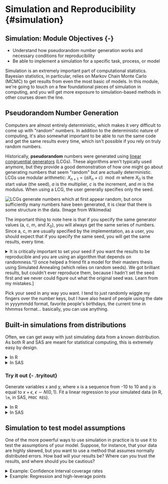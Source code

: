 









# Simulation and Reproducibility {#simulation}

## Simulation: Module Objectives {-}

- Understand how pseudorandom number generation works and necessary conditions for reproducibility
- Be able to implement a simulation for a specific task, process, or model

Simulation is an extremely important part of computational statistics. Bayesian statistics, in particular, relies on Markov Chain Monte Carlo (MCMC) to get results from even the most basic of models. In this module, we're going to touch on a few foundational pieces of simulation in computing, and you will get more exposure to simulation-based methods in other courses down the line. 

## Pseudorandom Number Generation

Computers are almost entirely deterministic, which makes it very difficult to come up with "random" numbers. In addition to the deterministic nature of computing, it's also somewhat important to be able to run the same code and get the same results every time, which isn't possible if you rely on truly random numbers. 

Historically, **pseudorandom** numbers were generated using [linear congruential generators](https://en.wikipedia.org/wiki/Linear_congruential_generator) (LCGs). These algorithms aren't typically used anymore, but they provide a good demonstration of how one might go about generating numbers that seem "random" but are actually deterministic. LCGs use modular arithmetic: $X_{n+1} = (aX_n + c) \mod m$ where $X_0$ is the start value (the seed), $a$ is the multiplier, $c$ is the increment, and $m$ is the modulus. When using a LCG, the user generally specifies only the seed. 

![LCGs generate numbers which at first appear random, but once sufficiently many numbers have been generated, it is clear that there is some structure in the data. (Image from Wikimedia)](https://upload.wikimedia.org/wikipedia/commons/a/a3/Lcg_3d.gif)

The important thing to note here is that if you specify the same generator values (a, c, m, and $X_0$), you will always get the same series of numbers. Since a, c, m are usually specified by the implementation, as a user, you should expect that if you specify the same seed, you will get the same results, every time.

<details><summary>It is critically important to set your seed if you want the results to be reproducible and you are using an algorithm that depends on randomness.^[I once helped a friend fit a model for their masters thesis using Simulated Annealing (which relies on random seeds). We got brilliant results, but couldn't ever reproduce them, because I hadn't set the seed first and we never could figure out what the original seed was. Learn from my mistakes.]</summary> Once you set your seed, the remaining results will only be reproducible if you generate the same set of random numbers every time. 


```r
set.seed(342512)

# Get 10 numbers after the seed is set
sample(1:100, 10)
 [1] 65 51 64 21 45 53  3  6 43  8

# Compute something else that depends on randomness
mean(rnorm(50))
[1] -0.1095366

# Get 10 more numbers
sample(1:100, 10)
 [1]  4 57 69 10 76 15 67  1  3 91
```

Compare the results above to these results:


```r
set.seed(342512)

# Get 10 numbers after the seed is set
sample(1:100, 10)
 [1] 65 51 64 21 45 53  3  6 43  8

# Compute something else that depends on randomness
mean(rnorm(30))
[1] -0.1936645

# Get 10 more numbers
sample(1:100, 10)
 [1]  49  37   6  34   9   3 100  43   7  29
```

Notice how the results have changed? To make my documents more reproducible, I will sometimes set a new seed at the start of an important chunk, even if I've already set the seed earlier. This introduces certain "fixed points" where results won't change immediately after I've re-set the seed. This is particularly important when I'm generating bootstrap estimates, fitting models, or simulating data for graphics experiments.
</details>

Pick your seed in any way you want. I tend to just randomly wiggle my fingers over the number keys, but I have also heard of people using the date in yyyymmdd format, favorite people's birthdays, the current time in hhmmss format... basically, you can use anything. 

## Built-in simulations from distributions

Often, we can get away with just simulating data from a known distribution. As both R and SAS are meant for statistical computing, this is extremely easy by design. 
<details><summary>In R</summary>
You can see the various distribution options using `?Distributions`. In general, `dxxx` is the PDF/PMF, `pxxx` is the CDF, `qxxx` is the quantile function, and `rxxx` gives you random nubmers generated from the distribution. (`xxx`, obviously, is whatever distribution you're looking to use.)


```r
library(tibble)
library(dplyr)

Attaching package: 'dplyr'
The following objects are masked from 'package:stats':

    filter, lag
The following objects are masked from 'package:base':

    intersect, setdiff, setequal, union
library(tidyr)

Attaching package: 'tidyr'
The following object is masked from 'package:magrittr':

    extract
library(ggplot2)
set.seed(109025879)

tibble(
  norm = rnorm(500),
  gamma = rgamma(500, shape = 3, scale = 1),
  exp = rexp(500, rate = 1), # R uses a exp(-ax) 
  t = rt(500, df = 5),
  chisq = rchisq(500, 5)
) %>%
  pivot_longer(1:5, names_to = "dist", values_to = "value") %>%
  ggplot(aes(x = value)) + geom_density() + facet_wrap(~dist, scales = "free", nrow = 1)
```

<img src="image/unnamed-chunk-4-1.png" width="2100" />
</details>
<details><summary>In SAS</summary>
You can see the [various distribution options](https://documentation.sas.com/?docsetId=lefunctionsref&docsetTarget=p0fpeei0opypg8n1b06qe4r040lv.htm&docsetVersion=9.4&locale=en) in the RAND documentation. 

```sashtml
%let N=500; /* size of sample */
  
DATA sample;
call streaminit(12532);
DO i = 1 to &N; /* &N is the value of the macro variable defined above */
  id = i;
  norm = rand("Normal", 0, 1);
  gamma = rand("Gamma", 3, 1);
  exp = rand("Exponential", 1); /* SAS uses 1/a exp(-x/a) */
  t = rand("T", 5);
  chisq = rand("Chisq", 5);
  OUTPUT;
END;
RUN;

PROC TRANSPOSE data=sample out=longsample
  (rename=(COL1 = value)) /* rename output variable ('values_to') */
  NAME = dist /* where the column names go ('names_to') */
;
  BY id;
  VAR norm gamma exp t chisq;
RUN;

PROC SGPANEL data=longsample;
PANELBY dist / COLUMNS = 5 UNISCALE = ROW NOVARNAME;
  DENSITY value / TYPE = KERNEL;
RUN;
```


<div class="branch">
<a name="IDX"></a>
<div>
<div  class="c">
<img alt="The SGPanel Procedure" src=" image/sas-rand-density-09.png" style=" height: 480px; width: 640px;" border="0" class="c">
</div>
</div>
<br>
</div>
</details>

### Try it out {- .tryitout}
Generate variables x and y, where x is a sequence from -10 to 10 and y is equal to $x + \epsilon$, $\epsilon \sim N(0, 1)$. Fit a linear regression to your simulated data (in R, `lm`, in SAS, `PROC REG`).

<details><summary>In R</summary>

```r
set.seed(20572983)
data <- tibble(x = seq(-10, 10, .1), 
               y = x + rnorm(length(x)))
regression <- lm(y ~ x, data = data)
summary(regression)

Call:
lm(formula = y ~ x, data = data)

Residuals:
     Min       1Q   Median       3Q      Max 
-3.14575 -0.70986  0.03186  0.65429  2.40305 

Coefficients:
            Estimate Std. Error t value Pr(>|t|)    
(Intercept) -0.01876    0.06869  -0.273    0.785    
x            0.99230    0.01184  83.823   <2e-16 ***
---
Signif. codes:  0 '***' 0.001 '**' 0.01 '*' 0.05 '.' 0.1 ' ' 1

Residual standard error: 0.9738 on 199 degrees of freedom
Multiple R-squared:  0.9725,	Adjusted R-squared:  0.9723 
F-statistic:  7026 on 1 and 199 DF,  p-value: < 2.2e-16
```
</details>
<details><summary>In SAS</summary>

```sashtml
DATA tmp;
call streaminit(20572983);
DO i = -10 to 10 by .1;
  x = i;
  y = x + rand("Normal");
  OUTPUT;
END;
RUN;

PROC REG data = tmp;
MODEL y = x;
RUN;
```


<div class="branch">
<a name="IDX"></a>
<div class="c proctitle">Model: MODEL1</div>
<div class="c proctitle">Dependent Variable: y </div>
<p>
<div>
<div align="center">
<!--BEGINTABLE--><table class="table" cellspacing="0" cellpadding="7" rules="groups" frame="hsides" summary="Procedure Reg: Number of Observations">
<colgroup>
<col>
<col>
</colgroup>
<tbody>
<tr>
<th class="l rowheader" scope="row">Number of Observations Read</th>
<td class="r data">201</td>
</tr>
<tr>
<th class="l rowheader" scope="row">Number of Observations Used</th>
<td class="r data">201</td>
</tr>
</tbody>
</table>
<!--ENDTABLE--></div>
</div>
<br>
<a name="IDX1"></a>
<div>
<div align="center">
<!--BEGINTABLE--><table class="table" cellspacing="0" cellpadding="7" rules="groups" frame="hsides" summary="Procedure Reg: Analysis of Variance">
<colgroup>
<col>
</colgroup>
<colgroup>
<col>
<col>
<col>
<col>
<col>
</colgroup>
<thead>
<tr>
<th class="c b header" colspan="6" scope="colgroup">Analysis of Variance</th>
</tr>
<tr>
<th class="l b header" scope="col">Source</th>
<th class="r b header" scope="col">DF</th>
<th class="r b header" scope="col">Sum of<br/>Squares</th>
<th class="r b header" scope="col">Mean<br/>Square</th>
<th class="r b header" scope="col">F Value</th>
<th class="r b header" scope="col">Pr &gt; F</th>
</tr>
</thead>
<tbody>
<tr>
<th class="l rowheader" scope="row">Model</th>
<td class="r data">1</td>
<td class="r data">6638.19224</td>
<td class="r data">6638.19224</td>
<td class="r data">6592.27</td>
<td class="r data">&lt;.0001</td>
</tr>
<tr>
<th class="l rowheader" scope="row">Error</th>
<td class="r data">199</td>
<td class="r data">200.38634</td>
<td class="r data">1.00697</td>
<td class="r data"> </td>
<td class="r data"> </td>
</tr>
<tr>
<th class="l rowheader" scope="row">Corrected Total</th>
<td class="r data">200</td>
<td class="r data">6838.57858</td>
<td class="r data"> </td>
<td class="r data"> </td>
<td class="r data"> </td>
</tr>
</tbody>
</table>
<!--ENDTABLE--></div>
</div>
<br>
<a name="IDX2"></a>
<div>
<div align="center">
<!--BEGINTABLE--><table class="table" cellspacing="0" cellpadding="7" rules="groups" frame="hsides" summary="Procedure Reg: Fit Statistics">
<colgroup>
<col>
<col>
<col>
<col>
</colgroup>
<tbody>
<tr>
<th class="l rowheader" scope="row">Root MSE</th>
<td class="r data">1.00348</td>
<th class="l rowheader" scope="row">R-Square</th>
<td class="r data">0.9707</td>
</tr>
<tr>
<th class="l rowheader" scope="row">Dependent Mean</th>
<td class="r data" nowrap>-0.09630</td>
<th class="l rowheader" scope="row">Adj R-Sq</th>
<td class="r data">0.9706</td>
</tr>
<tr>
<th class="l rowheader" scope="row">Coeff Var</th>
<td class="r data" nowrap>-1042.03435</td>
<th class="l rowheader" scope="row"> </th>
<td class="r data"> </td>
</tr>
</tbody>
</table>
<!--ENDTABLE--></div>
</div>
<br>
<a name="IDX3"></a>
<div>
<div align="center">
<!--BEGINTABLE--><table class="table" cellspacing="0" cellpadding="7" rules="groups" frame="hsides" summary="Procedure Reg: Parameter Estimates">
<colgroup>
<col>
<col>
</colgroup>
<colgroup>
<col>
<col>
<col>
<col>
</colgroup>
<thead>
<tr>
<th class="c b header" colspan="6" scope="colgroup">Parameter Estimates</th>
</tr>
<tr>
<th class="l b header" scope="col">Variable</th>
<th class="r b header" scope="col">DF</th>
<th class="r b header" scope="col">Parameter<br/>Estimate</th>
<th class="r b header" scope="col">Standard<br/>Error</th>
<th class="r b header" scope="col">t Value</th>
<th class="r b header" scope="col">Pr &gt; |t|</th>
</tr>
</thead>
<tbody>
<tr>
<th class="l rowheader" scope="row">Intercept</th>
<th class="r data">1</th>
<td class="r data" nowrap>-0.09630</td>
<td class="r data">0.07078</td>
<td class="r data" nowrap>-1.36</td>
<td class="r data">0.1752</td>
</tr>
<tr>
<th class="l rowheader" scope="row">x</th>
<th class="r data">1</th>
<td class="r data">0.99044</td>
<td class="r data">0.01220</td>
<td class="r data">81.19</td>
<td class="r data">&lt;.0001</td>
</tr>
</tbody>
</table>
<!--ENDTABLE--></div>
</div>
<br>
<p style="page-break-after: always;"><br/></p><hr size="3"/>
<a name="IDX4"></a>
<div class="c proctitle">Model: MODEL1</div>
<div class="c proctitle">Dependent Variable: y </div>
<p>
<div>
<div  class="c">
<img alt="Panel of fit diagnostics for y." src=" image/sas-linear-reg-09.png" style=" height: 640px; width: 640px;" border="0" class="c">
</div>
</div>
<br>
<a name="IDX5"></a>
<div>
<div  class="c">
<img alt="Scatter plot of residuals by x for y." src=" image/sas-linear-reg-091.png" style=" height: 480px; width: 640px;" border="0" class="c">
</div>
</div>
<br>
<a name="IDX6"></a>
<div>
<div  class="c">
<img alt="Scatterplot of y by x overlaid with the fit line, a 95% confidence band and lower and upper 95% prediction limits." src=" image/sas-linear-reg-092.png" style=" height: 480px; width: 640px;" border="0" class="c">
</div>
</div>
<br>
</div>
</details>


## Simulation to test model assumptions

One of the more powerful ways to use simulation in practice is to use it to test the assumptions of your model. Suppose, for instance, that your data are highly skewed, but you want to use a method that assumes normally distributed errors. How bad will your results be? Where can you trust the results, and where should you be cautious?

<details><summary>Example: Confidence Interval coverage rates</summary>
Suppose, for instance, that we have a lognormal distribution (highly skewed) and we want to compute a 95% confidence interval for the mean of our data. 

```r
set.seed(40295023)

sim <- tibble(
  id = rep(1:100, each = 25), # generate 100 samples of 25 points each
  ln_x = rnorm(25*100), # generate the normal deviates
  x = exp(ln_x), # transform into lognormal deviates
) %>%
  # this creates a 100-row data frame, with one row for each id. 
  # the columns x, ln_x are stored in the data list-column as a tibble.
  nest(data = c(x, ln_x))
  
head(sim)
# A tibble: 6 x 2
     id data                 
  <int> <list>               
1     1 <tibble[,2] [25 × 2]>
2     2 <tibble[,2] [25 × 2]>
3     3 <tibble[,2] [25 × 2]>
4     4 <tibble[,2] [25 × 2]>
5     5 <tibble[,2] [25 × 2]>
6     6 <tibble[,2] [25 × 2]>
sim$data[[1]]
# A tibble: 25 x 2
       x    ln_x
   <dbl>   <dbl>
 1 0.310 -1.17  
 2 0.622 -0.475 
 3 0.303 -1.19  
 4 1.05   0.0525
 5 0.529 -0.636 
 6 1.09   0.0891
 7 1.97   0.676 
 8 8.94   2.19  
 9 0.598 -0.514 
10 0.183 -1.70  
# … with 15 more rows
```


You want to assess the coverage probability of a confidence interval computed under two different modeling scenarios: 

1. Working with the log-transformed values, ln(x), and then transform the computed interval back
2. Working with the raw values, x, compute an interval assuming the data are symmetric, essentially treating the lognormal distribution as if it were normal.

Under scenario 1, our theoretical interval should be exp((-1.96/5, 1.96/5)) (because $\mu$ is 0, and $\sigma$ is 1, so $SE(\overline x) = 1/\sqrt{25} = 1/5$). $(0.6757041,1.4799377)$

Under scenario 2, the expected value of the lognormal distribution is $\exp(1/2) = 1.6487213$, the variance is $(\exp(1) - 1)(\exp(1)) = 4.6707743$ and our theoretical interval should be $(0.8015319, 2.4959107)$. This interval contains 0, which is implausible for lognormally distributed data. 

Our expected values are different under scenario 1 and scenario 2: in scenario 1 we are computing an interval for $\mu$, in scenario 2, we are computing an interval for the population mean, which is $\exp(\mu + .5\sigma^2)$. Both are valid quantities we might be interested in, but they do not mean the same thing. 

::: note
The `purrr::map` notation specifies that we're using the `map` function from the `purrr` package. When functions are named generically, and there may be more than one package with a function name, it is often more readable to specify the package name along with the function.

`purrr::map` takes an argument and for each "group" calls the compute_interval function, storing the results in `res`. So each row in `res` is a 1x2 tibble with columns lb and ub.

This pattern is very useful in all sorts of applications. I wish we had time to cover purrr explicitly, but I at least want to expose you to how clean it makes your code.
:::


```r
compute_interval <- function(x) {
  s1 <- exp(mean(log(x)) + c(-1, 1) * qnorm(.975) * sd(log(x))/sqrt(length(x)))
  s2 <- mean(x) + c(-1, 1) * qnorm(.975) * sd(x)/sqrt(length(x))
  tibble(scenario = c("scenario_1", "scenario_2"),
         mean = c(1, exp(1/2)),
         lb = c(s1[1], s2[1]), ub = c(s1[2], s2[2]),
         in_interval = (lb < mean) & (ub > mean))
}


sim_long <- sim %>%
  # This line takes each data entry and computes an interval for x.
  # .$x is code for take the argument you passed in to map and get the x column
  mutate(res = purrr::map(data, ~compute_interval(.$x))) %>%
  # this "frees" res and we end up with two columns: lb and ub, for each scenario
  unnest(res)
  

ci_df <- tibble(scenario = c("scenario_1", "scenario_2"),
                mu = c(1, exp(1/2)),
                lb = c(exp(-1.96/5), exp(.5) - 1.96*sqrt((exp(1) - 1)*exp(1))/5),
                ub = c(exp(1.96/5), exp(.5) + 1.96*sqrt((exp(1) - 1)*exp(1))/5))


ggplot() + 
  geom_rect(aes(xmin = lb, xmax = ub, ymin = -Inf, ymax = Inf), 
            data = ci_df,
            fill = "grey", alpha = .5, color = NA) + 
  geom_vline(aes(xintercept = mu), data = ci_df) + 
  geom_segment(aes(x = lb, xend = ub, y = id, yend = id, color = in_interval),
               data = sim_long) + 
  scale_color_manual(values = c("red", "black")) + 
  theme_bw() + 
  facet_wrap(~scenario)
```

<img src="image/unnamed-chunk-8-1.png" width="2100" />

From this, we can see that working with the log-transformed, normally distributed results has better coverage probability than working with the raw data and computing the population mean: the estimates in the latter procedure have lower coverage probability, and many of the intervals are much wider than necessary; in some cases, the interval actually lies outside of the domain. 
</details>

<details><summary>Example: Regression and high-leverage points</summary>
What happens if we have one high-leverage point (e.g. a point which is an outlier in both x and y)? How pathological do our regression coefficient estimates get?

The challenging part here is to design a data generating mechanism.

```r
gen_data <- function(n = 30, o = 1, error_sd = 2) {
  # generate the main part of the regression data
  data <- tibble(x = rnorm(n = n - o, mean = seq(-10, 10, length.out = n - o), sd = .1),
                 y = x + rnorm(length(x), mean = 0, sd = error_sd))
  # generate the outlier - make it at ~(-10, 5)
  outdata <- tibble(x = rnorm(o, -10), y = rnorm(o, 5, error_sd))
  bind_rows(data, outdata)
}

sim_data <- tibble(
  id = 1:300,
  o = rep(0:2, each = 100),
  # call gen_data for each row in sim_data, but don't really use id as a parameter.
  data = purrr::map(o, ~gen_data(o = .)) 
)

head(sim_data)
# A tibble: 6 x 3
     id     o data                 
  <int> <int> <list>               
1     1     0 <tibble[,2] [30 × 2]>
2     2     0 <tibble[,2] [30 × 2]>
3     3     0 <tibble[,2] [30 × 2]>
4     4     0 <tibble[,2] [30 × 2]>
5     5     0 <tibble[,2] [30 × 2]>
6     6     0 <tibble[,2] [30 × 2]>

# plot a few datasets just to check they look like we expect:
sim_data %>%
  filter(id %% 100 < 3) %>%
  unnest(data) %>%
  ggplot(aes(x = x, y = y)) + 
  geom_point() + 
  facet_grid(id %% 100 ~ o )
```

<img src="image/unnamed-chunk-9-1.png" width="2100" />

```r


library(broom) # the broom package cleans up model objects to tidy form

sim_data <- sim_data %>%
  # fit linear regression
  mutate(model = purrr::map(data, ~lm(y ~ x, data = .)))  %>%
  mutate(tidy_model = purrr::map(model, tidy))

# Get the coefficients out
tidy_coefs <- select(sim_data, id, o, tidy_model) %>%
  unnest(tidy_model) %>%
  mutate(group = case_when(o == 0 ~ "No HLPs",
                           o == 1 ~ "1 HLP",
                           o == 2 ~ "2 HLPs") %>%
           factor(levels = c("No HLPs", "1 HLP", "2 HLPs")))

ggplot(tidy_coefs, aes(x = estimate, color = group)) + 
  facet_grid(term ~ .) + 
  geom_density()
```

<img src="image/unnamed-chunk-9-2.png" width="2100" />

Obviously, you should experiment with different methods of generating a high-leverage point (maybe use a different distribution?) but this generating mechanism is simple enough for our purposes and shows that the addition of high leverage points biases the true values (slope = 1, intercept = 0).
<details>

[Here is a similar example worked through in SAS with IML](https://blogs.sas.com/content/iml/2016/09/08/coverage-probability-confidence-intervals.html). Note the use of BY-group processing to analyze each group at once - this is very similar to the use of `purrr::map()` in the R code. 


### Try it out {- .tryitout}

Let's explore what happens to estimates when certain observations are censored. Suppose we have a poorly-designed digital thermometer which cannot detect temperatures above 102$^\circ F$; for these temperatures, the thermometer will record a value of 102.0. 

It is estimated that normal body temperature for dogs and cats is 101 to 102.5 degrees Fahrenheit, and values above 104 degrees F are indicative of illness. Given that you have this poorly calibrated thermometer, design a simulation which estimates the average temperature your thermometer would record for a sample of 100 dogs or cats, and determine the magnitude of the effect of the thermometer's censoring. 

<details><summary>Hint</summary>
If most pets have a normal body temperature between 101 and 102.5 degrees, can you use these bounds to determine appropriate parameters for a normal distribution? What if you assume that 101 and 102.5 are the 2SD bounds?
</details>

<details><summary>Solution</summary>
If 101 and 102.5 are the anchor points we have, let's assume that 95% of normal pet temperatures fall in that range. So our average temperature would be 101.75, and our standard deviation would be .75/2 = 0.375. 

We can simulate 1000 observations from $N(101.75, 0.375)$, create a new variable which truncates them at 102, and compute the mean of both variables to determine just how biased our results are.


```sashtml
DATA dogtemp;
  call streaminit(20572983);
  DO i = 1 to 1000;
    actual = rand("Normal", 101.75, 0.375);
    IF actual > 102 THEN read = 102;
    IF actual <= 102 THEN read = actual;
  OUTPUT;
END;
RUN;

PROC MEANS DATA = dogtemp;
  VAR actual read;
RUN;
```


<div class="branch">
</div>
<div class="branch">
<a name="IDX"></a>
<div>
<div align="center">
<!--BEGINTABLE--><table class="table" cellspacing="0" cellpadding="7" rules="groups" frame="hsides" summary="Procedure Means: Summary statistics">
<colgroup>
<col>
</colgroup>
<colgroup>
<col>
<col>
<col>
<col>
<col>
</colgroup>
<thead>
<tr>
<th class="l b header" scope="col">Variable</th>
<th class="r b header" scope="col">N</th>
<th class="r b header" scope="col">Mean</th>
<th class="r b header" scope="col">Std Dev</th>
<th class="r b header" scope="col">Minimum</th>
<th class="r b header" scope="col">Maximum</th>
</tr>
</thead>
<tbody>
<tr>
<th class="l stacked_cell data"><table width="100%" border="0" cellpadding="7" cellspacing="0">
<tr>
<th class="l data top_stacked_value">actual</th>
</tr>
<tr>
<th class="l data bottom_stacked_value">read</th>
</tr>
</table></th>
<td class="r stacked_cell data"><table width="100%" border="0" cellpadding="7" cellspacing="0">
<tr>
<td class="r data top_stacked_value">1000</td>
</tr>
<tr>
<td class="r data bottom_stacked_value">1000</td>
</tr>
</table></td>
<td class="r stacked_cell data"><table width="100%" border="0" cellpadding="7" cellspacing="0">
<tr>
<td class="r data top_stacked_value">101.7455820</td>
</tr>
<tr>
<td class="r data bottom_stacked_value">101.6862713</td>
</tr>
</table></td>
<td class="r stacked_cell data"><table width="100%" border="0" cellpadding="7" cellspacing="0">
<tr>
<td class="r data top_stacked_value">0.3850419</td>
</tr>
<tr>
<td class="r data bottom_stacked_value">0.3031418</td>
</tr>
</table></td>
<td class="r stacked_cell data"><table width="100%" border="0" cellpadding="7" cellspacing="0">
<tr>
<td class="r data top_stacked_value">100.6693806</td>
</tr>
<tr>
<td class="r data bottom_stacked_value">100.6693806</td>
</tr>
</table></td>
<td class="r stacked_cell data"><table width="100%" border="0" cellpadding="7" cellspacing="0">
<tr>
<td class="r data top_stacked_value">102.9749567</td>
</tr>
<tr>
<td class="r data bottom_stacked_value">102.0000000</td>
</tr>
</table></td>
</tr>
</tbody>
</table>
<!--ENDTABLE--></div>
</div>
<br>
</div>


```r
set.seed(204209527)
dogtemp <- tibble(
  actual = rnorm(1000, 101.75, 0.375),
  read = pmin(actual, 102)
) 
dogtemp %>%
  summarize_all(mean)
# A tibble: 1 x 2
  actual  read
   <dbl> <dbl>
1   102.  102.
```
The effect of the thermometer's censoring in both cases is around 0.06 degrees F. 
</details>

## Monte Carlo methods

[Monte carlo methods](https://en.wikipedia.org/wiki/Monte_Carlo_method) are methods which rely on repeated random sampling in order to solve numerical problems. Often, the types of problems approached with MC methods are extremely difficult or impossible to solve analytically. 

In general, a MC problem involves these steps:

1. Define the input domain
2. Generate inputs randomly from an appropriate probability distribution
3. Perform a computation using those inputs
4. Aggregate the results. 

<details><summary>Let's try it out by using MC simulation to estimate the number of uniform (0,1) random variables needed for the sum to exceed 1. </summary>

More precisely, if $u_i \sim U(0,1)$, where \sum_{i=1}^k u_i > 1, what is the expected value of $k$?

1. In this simulation, our input domain is [0,1].
2. Our input is $u_i \sim U(0,1)$
3. We generate new $u_i$ until $\sum_{i=1}^k > 1$ and save the value of $k$
4. We average the result of $N$ such simulations.




```r
# It's easier to think through the code if we write it inefficiently first
sim_fcn <- function() {
  usum <- 0
  k <- 0
  # prevent infinite loops by monitoring the value of k as well
  while (usum < 1 & k < 15) {
    usum <- runif(1) + usum
    k <- k + 1
  }
  return(k)
}

set.seed(302497852)
res <- tibble(k = replicate(1000, sim_fcn(), simplify = T))

mean(res$k)
[1] 2.717
```
If we want to see whether the result converges to something, we can increase the number of trials we run:


```r
set.seed(20417023)

sim_res <- tibble(samp = replicate(250000, sim_fcn(), simplify = T)) 

sim_res <- sim_res %>%
  mutate(running_avg_est = cummean(samp),
         N = row_number())

ggplot(aes(x = N, y = running_avg_est), data = sim_res) + 
  geom_hline(yintercept = exp(1), color = "red") + 
  geom_line()
```

<img src="image/unnamed-chunk-13-1.png" width="2100" />

The expected number of uniform RV draws required to sum to 1 is $e$!

[Explanation of why this works](https://www.jstor.org/stable/2685243)
</details>

Monte Carlo methods are often used to approximate the value of integrals which do not have a closed-form (in particular, these integrals tend to pop up frequently in Bayesian methods). Suppose you want to integrate $$\int_0^1 e^{-x^3}dx$$

You could set up Riemann integration and evaluate the integral using a sum over $K$ points, but that approach only converges for smooth functions (and besides, that's boring calc 2 stuff, right?). 

Instead, let's observe that this is equivalent to $\int_0^1 e^{-x^3}\cdot 1 dx$, where $p(x) = 1$ for a uniform random variable. That is, this integral can be written as the expected value of the function over the interval $[0,1]$. What if we just generate a bunch of uniform(0,1) variables, evaluate the value of the function at that point, and average the result?

<details><summary>Implementation</summary>

```r
set.seed(20491720)
fn <- function(x) exp(-x^3)

sim_data <- tibble(x = runif(100000),
                   y = fn(x))
mean(sim_data$y)
[1] 0.8076082
```


```sashtml
DATA tmp;
CALL streaminit(20283492);
  DO i = 1 to 100000;
    x = RAND("Uniform", 0, 1);
    y = EXP(-x**3);
    OUTPUT;
  END;
RUN;

PROC MEANS data=tmp;
  VAR y;
RUN;

```


<div class="branch">
<a name="IDX"></a>
<div>
<div align="center">
<!--BEGINTABLE--><table class="table" cellspacing="0" cellpadding="7" rules="groups" frame="hsides" summary="Procedure Means: Summary statistics">
<colgroup>
<col>
<col>
<col>
<col>
<col>
</colgroup>
<thead>
<tr>
<th class="c b header" colspan="5" scope="colgroup">Analysis Variable : y </th>
</tr>
<tr>
<th class="r b header" scope="col">N</th>
<th class="r b header" scope="col">Mean</th>
<th class="r b header" scope="col">Std Dev</th>
<th class="r b header" scope="col">Minimum</th>
<th class="r b header" scope="col">Maximum</th>
</tr>
</thead>
<tbody>
<tr>
<td class="r data">100000</td>
<td class="r data">0.8075430</td>
<td class="r data">0.1965383</td>
<td class="r data">0.3678807</td>
<td class="r data">1.0000000</td>
</tr>
</tbody>
</table>
<!--ENDTABLE--></div>
</div>
<br>
</div>

You can use the law of large numbers to prove that this approach will converge. 
[Example stolen from this set of lecture notes](http://faculty.washington.edu/yenchic/17Sp_403/Lec2_MonteCarlo.pdf)
</details>

### Try it out {- .tryitout}
Buffon's needle is a mathematical problem which can be boiled down to a simple physical simulation. Read [this science friday description of the problem](https://www.sciencefriday.com/articles/estimate-pi-by-dropping-sticks/) and develop a monte carlo simulation method which estimates $\pi$ using the Buffon's needle method. Your method should be a function which 

- allows the user to specify how many sticks are dropped
- plots the result of the physical simulation
- prints out a numerical estimate of pi.

<details><summary>Solution</summary>

Let's start out with horizontal lines at 0 and 1, and set our stick length to 1. We need to randomly generate a position (of one end of the stick) and an angle. The position in $x$ doesn't actually make much of a difference (since what we care about is the $y$ coordinates), but we can draw a picture if we generate $x$ as well. 


```r
needle_sim <- function(sticks = 100) {
  df <- tibble(xstart = runif(sticks, 0, 10), 
         ystart = runif(sticks, 0, 1), 
         angle = runif(sticks, 0, 360),
         xend = xstart + cos(angle/180*pi), 
         yend = ystart + sin(angle/180*pi)
  ) %>%
    # We can see if a stick crosses a line if the floor() function of ystart is 
    # different than floor(yend). Note this only works for integer line values...
  mutate(crosses_line = floor(ystart) != floor(yend)) 
  
  
  gg <- ggplot() + 
  geom_hline(yintercept = c(0, 1)) + 
  geom_segment(aes(x = xstart, y = ystart, xend = xend, yend = yend,
                   color = crosses_line), data = df) + 
  coord_fixed()
  
  return(list(est = 2 * sticks/ sum(df$crosses_line), plot = gg))
}

needle_sim(10)
$est
[1] 2.8571429

$plot
```

<img src="image/unnamed-chunk-15-1.png" width="2100" />

```r

needle_sim(100)
$est
[1] 2.8985507

$plot
```

<img src="image/unnamed-chunk-15-2.png" width="2100" />

```r

needle_sim(1000)
$est
[1] 3.1298905

$plot
```

<img src="image/unnamed-chunk-15-3.png" width="2100" />

```r

needle_sim(10000)
$est
[1] 3.1235358

$plot
```

<img src="image/unnamed-chunk-15-4.png" width="2100" />

[This blog post contains code for a SAS implementation](https://blogs.sas.com/content/iml/2012/01/04/simulation-of-buffons-needle-in-sas-2.html)
</details>

## References

- [Simulation](https://bookdown.org/rdpeng/rprogdatascience/simulation.html) (R programming for Data Science chapter)

- [Simulation](http://rstudio-pubs-static.s3.amazonaws.com/302783_75485bd9eb4646698f534a4833a026e5.html#_simulation_) - R Studio lesson

- [Simulation, focusing on statistical modeling](http://www.columbia.edu/~cjd11/charles_dimaggio/DIRE/resources/R/simRreg.pdf) (R)

- [Simulating Data with SAS](https://support.sas.com/content/dam/SAS/support/en/books/simulating-data-with-sas/65378_excerpt.pdf) (Excerpt)

- [Simulating a Drunkard's Walk in 2D in SAS](https://blogs.sas.com/content/iml/2015/08/12/2d-drunkards-walk.html)

- [Simulation from a triangle distribution (SAS)](https://blogs.sas.com/content/iml/2015/07/22/sim-triangular-distrib.html)

- [Simulating the Monty Hall problem (SAS)](https://blogs.sas.com/content/iml/2015/04/01/monty-hall.html)

- [When to use `purrr`](https://education.rstudio.com/blog/2020/07/teaching-the-tidyverse-in-2020-part-4-when-to-purrr/) (part of the 'teaching the tidyverse' series) - essentially, purrr is a great intro to functional programming, but there are other ways to solve iterative problems in R as well, and some of them are easier than purrr (but purrr is a general approach that is very powerful). 
